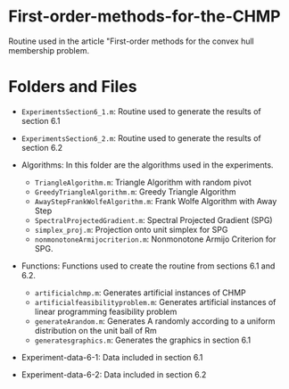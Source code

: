 # First-order-methods-for-the-CHMP
Routine used in the article "First-order methods for the convex hull membership problem.

# Folders and Files

* `ExperimentsSection6_1.m`: Routine used to generate the results of section 6.1

* `ExperimentsSection6_2.m`: Routine used to generate the results of section 6.2

- Algorithms: In this folder are the algorithms used in the experiments.
    * `TriangleAlgorithm.m`: Triangle Algorithm with random pivot
    * `GreedyTriangleAlgorithm.m`: Greedy Triangle Algorithm
    * `AwayStepFrankWolfeAlgorithm.m`: Frank Wolfe Algorithm with Away Step
    * `SpectralProjectedGradient.m`: Spectral Projected Gradient (SPG)
    * `simplex_proj.m`: Projection onto unit simplex for SPG
    * `nonmonotoneArmijocriterion.m`: Nonmonotone Armijo Criterion for SPG.

- Functions: Functions used to create the routine from sections 6.1 and 6.2.
    * `artificialchmp.m`: Generates artificial instances of CHMP
    * `artificialfeasibilityproblem.m`: Generates artificial instances of linear programming feasibility problem
    * `generateArandom.m`: Generates A randomly according to a uniform distribution on the unit ball of Rm
    * `generatesgraphics.m`: Generates the graphics in section 6.1

- Experiment-data-6-1: Data included in section 6.1
- Experiment-data-6-2: Data included in section 6.2

